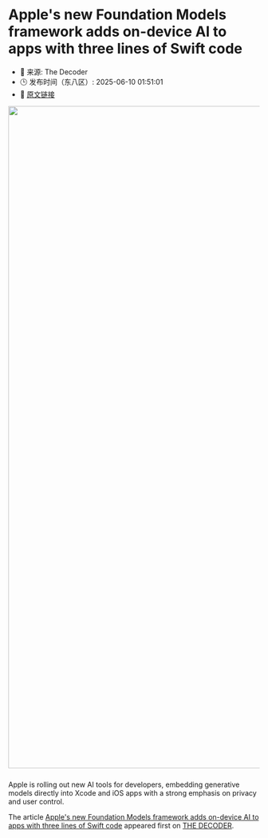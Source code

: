 # Apple's new Foundation Models framework adds on-device AI to apps with three lines of Swift code
- 📅 来源: The Decoder
- 🕒 发布时间（东八区）: 2025-06-10 01:51:01
- 🔗 [原文链接](https://the-decoder.com/apples-new-foundation-models-framework-adds-on-device-ai-to-apps-with-three-lines-of-swift-code/)

<p><img alt="" class="attachment-full size-full wp-post-image" height="752" src="https://the-decoder.com/wp-content/uploads/2025/06/apple_foundation_models_framework-e1749491650210.jpeg" style="height: auto; margin-bottom: 10px;" width="1325" /></p>
<p>        Apple is rolling out new AI tools for developers, embedding generative models directly into Xcode and iOS apps with a strong emphasis on privacy and user control.</p>
<p>The article <a href="https://the-decoder.com/apples-new-foundation-models-framework-adds-on-device-ai-to-apps-with-three-lines-of-swift-code/">Apple&#039;s new Foundation Models framework adds on-device AI to apps with three lines of Swift code</a> appeared first on <a href="https://the-decoder.com">THE DECODER</a>.</p>